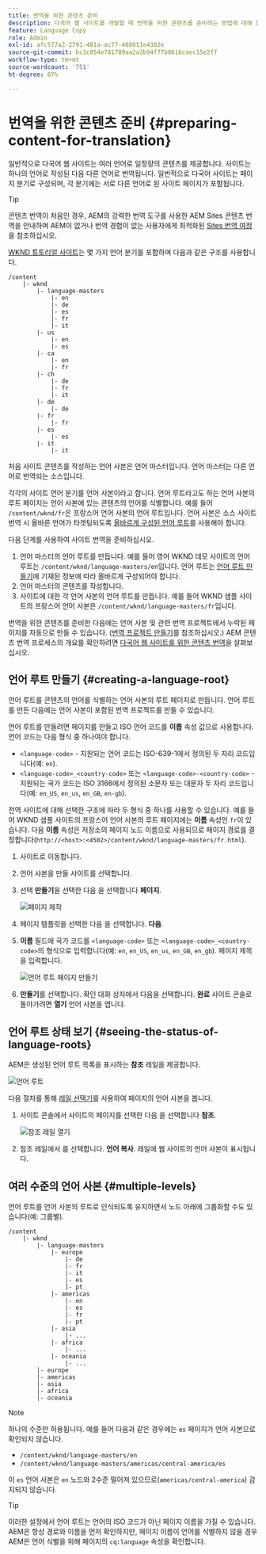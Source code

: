 ```yaml
---
title: 번역을 위한 콘텐츠 준비
description: 다국어 웹 사이트를 개발할 때 번역을 위한 콘텐츠를 준비하는 방법에 대해 알아봅니다.
feature: Language Copy
role: Admin
exl-id: afc577a2-2791-481a-ac77-468011e4302e
source-git-commit: bc3c054e781789aa2a2b94f77b0616caec15e2ff
workflow-type: tm+mt
source-wordcount: '751'
ht-degree: 87%

---
```


# 번역을 위한 콘텐츠 준비 {#preparing-content-for-translation}

일반적으로 다국어 웹 사이트는 여러 언어로 일정량의 콘텐츠를 제공합니다. 사이트는 하나의 언어로 작성된 다음 다른 언어로 번역됩니다. 일반적으로 다국어 사이트는 페이지 분기로 구성되며, 각 분기에는 서로 다른 언어로 된 사이트 페이지가 포함됩니다.

>[!TIP]
>
>콘텐츠 번역이 처음인 경우, AEM의 강력한 번역 도구를 사용한 AEM Sites 콘텐츠 번역을 안내하며 AEM이 없거나 번역 경험이 없는 사용자에게 최적화된 [Sites 번역 여정](/help/journey-sites/translation/overview.md)을 참조하십시오.

[WKND 튜토리얼 사이트](/help/implementing/developing/introduction/develop-wknd-tutorial.md)는 몇 가지 언어 분기를 포함하며 다음과 같은 구조를 사용합니다.

```text
/content
    |- wknd
        |- language-masters
            |- en
            |- de
            |- es
            |- fr
            |- it
        |- us
            |- en
            |- es
        |- ca
            |- en
            |- fr
        |- ch
            |- de
            |- fr
            |- it
        |- de
            |- de
        |- fr
            |- fr
        |- es
            |- es
        |- it
            |- it
```

처음 사이트 콘텐츠를 작성하는 언어 사본은 언어 마스터입니다. 언어 마스터는 다른 언어로 번역되는 소스입니다.

각각의 사이트 언어 분기를 언어 사본이라고 합니다. 언어 루트라고도 하는 언어 사본의 루트 페이지는 언어 사본에 있는 콘텐츠의 언어를 식별합니다. 예를 들어 `/content/wknd/fr`은 프랑스어 언어 사본의 언어 루트입니다. 언어 사본은 소스 사이트 번역 시 올바른 언어가 타겟팅되도록 [올바르게 구성된 언어 루트](preparation.md#creating-a-language-root)를 사용해야 합니다.

다음 단계를 사용하여 사이트 번역을 준비하십시오.

1. 언어 마스터의 언어 루트를 만듭니다. 예를 들어 영어 WKND 데모 사이트의 언어 루트는 `/content/wknd/language-masters/en`입니다. 언어 루트는 [언어 루트 만들기](preparation.md#creating-a-language-root)에 기재된 정보에 따라 올바르게 구성되어야 합니다.
1. 언어 마스터의 콘텐츠를 작성합니다.
1. 사이트에 대한 각 언어 사본의 언어 루트를 만듭니다. 예를 들어 WKND 샘플 사이트의 프랑스어 언어 사본은 `/content/wknd/language-masters/fr`입니다.

번역을 위한 콘텐츠를 준비한 다음에는 언어 사본 및 관련 번역 프로젝트에서 누락된 페이지를 자동으로 만들 수 있습니다. ([번역 프로젝트 만들기](managing-projects.md)를 참조하십시오.) AEM 콘텐츠 번역 프로세스의 개요를 확인하려면 [다국어 웹 사이트를 위한 콘텐츠 번역](overview.md)을 살펴보십시오.

## 언어 루트 만들기 {#creating-a-language-root}

언어 루트를 콘텐츠의 언어를 식별하는 언어 사본의 루트 페이지로 만듭니다. 언어 루트를 만든 다음에는 언어 사본이 포함된 번역 프로젝트를 만들 수 있습니다.

언어 루트를 만들려면 페이지를 만들고 ISO 언어 코드를 **이름** 속성 값으로 사용합니다. 언어 코드는 다음 형식 중 하나여야 합니다.

* `<language-code>` - 지원되는 언어 코드는 ISO-639-1에서 정의된 두 자리 코드입니다(예: `en`).
* `<language-code>_<country-code>` 또는 `<language-code>-<country-code>` - 지원되는 국가 코드는 ISO 3166에서 정의된 소문자 또는 대문자 두 자리 코드입니다(예: `en_US`, `en_us`, `en_GB`, `en-gb`).

전역 사이트에 대해 선택한 구조에 따라 두 형식 중 하나를 사용할 수 있습니다. 예를 들어 WKND 샘플 사이트의 프랑스어 언어 사본의 루트 페이지에는 **이름** 속성인 `fr`이 있습니다. 다음 **이름** 속성은 저장소의 페이지 노드 이름으로 사용되므로 페이지 경로를 결정합니다(`http://<host>:<4502>/content/wknd/language-masters/fr.html`).

1. 사이트로 이동합니다.
1. 언어 사본을 만들 사이트를 선택합니다.
1. 선택 **만들기**&#x200B;을 선택한 다음 을 선택합니다 **페이지**.

   ![페이지 제작](../assets/create-page.png)

1. 페이지 템플릿을 선택한 다음 을 선택합니다. **다음**.
1. **이름** 필드에 국가 코드를 `<language-code>` 또는 `<language-code>_<country-code>`의 형식으로 입력합니다(예: `en`, `en_US`, `en_us`, `en_GB`, `en_gb`). 페이지 제목을 입력합니다.

   ![언어 루트 페이지 만들기](../assets/create-language-root.png)

1. **만들기**&#x200B;를 선택합니다. 확인 대화 상자에서 다음을 선택합니다. **완료** 사이트 콘솔로 돌아가려면 **열기** 언어 사본을 엽니다.

## 언어 루트 상태 보기 {#seeing-the-status-of-language-roots}

AEM은 생성된 언어 루트 목록을 표시하는 **참조** 레일을 제공합니다.

![언어 루트](../assets/language-roots.png)

다음 절차를 통해 [레일 선택기](/help/sites-cloud/authoring/getting-started/basic-handling.md#rail-selector)를 사용하여 페이지의 언어 사본을 봅니다.

1. 사이트 콘솔에서 사이트의 페이지를 선택한 다음 을 선택합니다 **참조**.

   ![참조 레일 열기](../assets/opening-references-rail.png)

1. 참조 레일에서 를 선택합니다. **언어 복사**. 레일에 웹 사이트의 언어 사본이 표시됩니다.

## 여러 수준의 언어 사본 {#multiple-levels}

언어 루트를 언어 사본의 루트로 인식되도록 유지하면서 노드 아래에 그룹화할 수도 있습니다(예: 그룹별).

```text
/content
    |- wknd
        |- language-masters
            |- europe
                |- de
                |- fr
                |- it
                |- es
                ]- pt
            |- americas
                |- en
                |- es
                |- fr
                |- pt
            |- asia
                |- ...
            |- africa
                |- ...
            |- oceania
                |- ...
        |- europe
        |- americas
        |- asia
        |- africa
        |- oceania            
```

>[!NOTE]
>
>하나의 수준만 허용됩니다. 예를 들어 다음과 같은 경우에는 `es` 페이지가 언어 사본으로 확인되지 않습니다.
>
>* `/content/wknd/language-masters/en`
>* `/content/wknd/language-masters/americas/central-america/es`
>
> 이 `es` 언어 사본은 `en` 노드와 2수준 떨어져 있으므로(`americas/central-america`) 감지되지 않습니다.

>[!TIP]
>
>이러한 설정에서 언어 루트는 언어의 ISO 코드가 아닌 페이지 이름을 가질 수 있습니다. AEM은 항상 경로와 이름을 먼저 확인하지만, 페이지 이름이 언어를 식별하지 않을 경우 AEM은 언어 식별을 위해 페이지의 `cq:language` 속성을 확인합니다.
